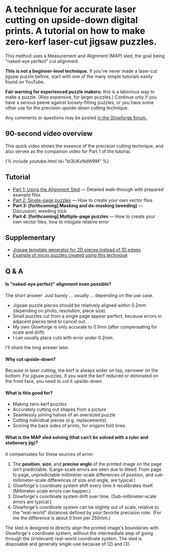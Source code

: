 
# A technique for accurate laser cutting on upside-down digital prints. A tutorial on how to make zero-kerf laser-cut jigsaw puzzles.

This method uses a Measurement and Alignment (MAP) sled, the goal being "naked-eye perfect" cut alignment.

<p class="error"><b>This is not a beginner-level technique.</b> If you've never made a laser-cut jigsaw puzzle before, start with one of the many simple tutorials easily found on YouTube.</p>

<p class="error">
<b>Fair warning for experienced puzzle makers:</b> this is a laborious way to make a puzzle. (Also expensive, for larger puzzles.)  Continue only if you have a serious peeve against loosely-fitting puzzles, or you have some other use for the precision upside-down cutting technique.</p>

<p class="info">Any comments or questions may be posted <a href="https://community.glowforge.com/t/kerf-adjusted-jigsaw-puzzles-tutorial/121437">in the Glowforge forum.</a></p>


## 90-second video overview

This quick video shows the essence of the precision cutting technique, and also serves as the companion video for Part 1 of the tutorial.

{% include youtube.html id="bI3UKxNdW8M" %}

## Tutorial

- [Part 1: Using the Alignment Sled](using-the-alignment-sled.md) — Detailed walk-through with prepared example files
- [Part 2: Single-page puzzles](single-page-puzzles.md) — How to create your own vector files
- **Part 3: [forthcoming] Masking and de-masking (weeding)** — Discussion; weeding trick
- **Part 4: [forthcoming] Multiple-page puzzles** — How to create your own vector files; how to mitigate relative error

## Supplementary

* [Jigsaw template generator for 2D pieces instead of 1D edges](https://mchrisman.github.io/jigsawGenerator/)
* [Example of micro puzzles created using this technique](https://community.glowforge.com/t/christmas-russian-doll-jigsaw-puzzles-micro-puzzles/121318)

## Q & A

#### Is "naked-eye perfect" alignment even possible?
The short answer: Just barely ... usually ... depending on the use case.

* Jigsaw puzzle pieces should be relatively aligned within 0.2mm (depending on photo, resolution, piece size).
* Small puzzles cut from a single page appear perfect, because errors in adjacent pieces tend to cancel out.
* My own Glowforge is only accurate to 0.1mm (after compensating for scale and drift)
* I can usually place cuts with error under 0.2mm.

I'll share the long answer later.

#### Why cut upside-down?
Because in laser cutting, the kerf is always wider on top, narrower on the bottom.  For jigsaw puzzles, if you want the kerf reduced or eliminated on the front face, you need to cut it upside-down.

#### What is this good for?
* Making zero-kerf puzzles
* Accurately cutting out shapes from a picture
* Seamlessly joining halves of an oversized puzzle
* Cutting individual pieces (e.g. replacements)
* Scoring the back sides of prints, for origami fold lines.

#### What is the MAP sled solving (that can't be solved with a ruler and stationary jig)?

It compensates for these sources of error:

1. The **position**, **size**, and **precise angle** of the printed image on the page isn't predictable. (Large-scale errors are seen due to bleed. From page to page, unpredictable millimeter-scale differences of position, and sub-millimeter-scale differences of size and angle, are typical.)
2. Glowforge's coordinate system shift every time it recalibrates itself. (Millimeter-scale errors can happen.)
3. Glowforge's coordinate system drift over time. (Sub-millimeter-scale errors are typical.)
4. Glowforge's coordinate system can be slightly out of scale, relative to the "real-world" distances defined by your favorite precision ruler.  (For me the difference is about 0.1mm per 250mm.)  

The sled is designed to directly align the printed image's boundaries with Glowforge's coordinate system, without the intermediate step of going through the (irrelevant) real-world coordinate system.  The sled is disposable and generally single-use because of (2) and (3).
